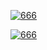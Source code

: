 [![666](https://github-readme-stats.vercel.app/api?username=NerostavKuznetsov&show_icons=true&theme=merko&include_all_commits=true&count_private=true)](https://github.com/NerostavKuznetsov/NerostavKuznetsov)
<!-- [![666](https://github-readme-stats.vercel.app/api/top-langs/?username=NerostavKuznetsov&layout=compact&theme=merko&count_private=true)](https://github.com/NerostavKuznetsov/NerostavKuznetsov) -->
[![666](https://github-readme-stats.vercel.app/api/top-langs/?username=NerostavKuznetsov&layout=donut-vertical&show_icons=true&theme=merko)](https://github.com/NerostavKuznetsov/NerostavKuznetsov)













